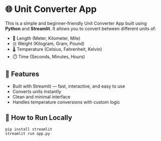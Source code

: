 # 🌐 Unit Converter App

This is a simple and beginner-friendly Unit Converter App built using **Python** and **Streamlit**. It allows you to convert between different units of:

- 📏 Length (Meter, Kilometer, Mile)  
- ⚖️ Weight (Kilogram, Gram, Pound)  
- 🌡️ Temperature (Celsius, Fahrenheit, Kelvin)  
- ⏱️ Time (Seconds, Minutes, Hours)

## 🚀 Features

- Built with Streamlit — fast, interactive, and easy to use  
- Converts units instantly  
- Clean and minimal interface  
- Handles temperature conversions with custom logic

## 🔧 How to Run Locally

```bash
pip install streamlit
streamlit run app.py
